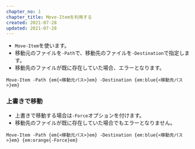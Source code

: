 ```yaml
---
chapter_no: 1
chapter_title: Move-Itemを利用する
created: 2021-07-28
updated: 2021-07-28
---
```

- `Move-Item`を使います。  
- 移動元のファイルを`-Path`で、移動先のファイルを`-Destination`で指定します。
- 移動先のファイルが既に存在していた場合、エラーとなります。
```syntax
Move-Item -Path {em{<移動元パス>}em} -Destination {em:blue{<移動先パス>}em}
```

### 上書きで移動
- 上書きで移動する場合は`-Force`オプションを付けます。
- 移動先のファイルが既に存在していた場合でもエラーとなりません。
```syntax
Move-Item -Path {em{<移動元パス>}em} -Destination {em:blue{<移動先パス>}em} {em:orange{-Force}em}
```
